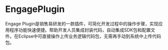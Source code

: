 # EngagePlugin
Engage Plugin是销售易研发的一款插件，可简化开发过程中的操作步骤，实现应用程序功能快速便捷。帮助开发人员集成封装代码，自动集成SDK包和配置文件。在Eclipse中可直接操作上传业务逻辑代码包，无需再手动到系统中上传代码包。
